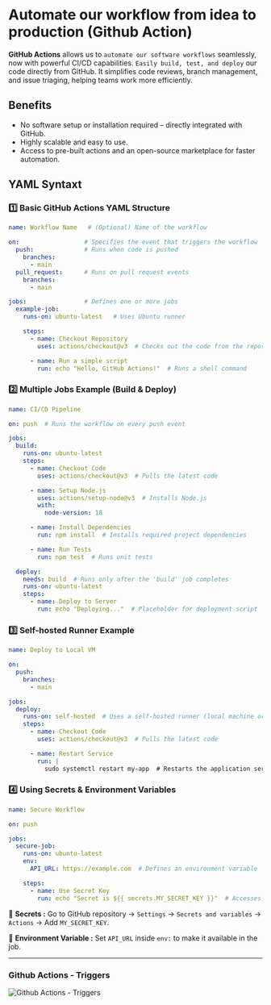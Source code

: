 # Automate our workflow from idea to production (Github Action)

**GitHub Actions** allows us to `automate our software workflows` seamlessly, now with powerful CI/CD capabilities. `Easily build, test, and deploy` our code directly from GitHub.
It simplifies code reviews, branch management, and issue triaging, helping teams work more efficiently.

## Benefits 
- No software setup or installation required – directly integrated with GitHub.
- Highly scalable and easy to use.
- Access to pre-built actions and an open-source marketplace for faster automation.

## YAML Syntaxt
### 1️⃣ Basic GitHub Actions YAML Structure
```yml
name: Workflow Name   # (Optional) Name of the workflow

on:                  # Specifies the event that triggers the workflow
  push:              # Runs when code is pushed
    branches:  
      - main  
  pull_request:      # Runs on pull request events
    branches:  
      - main  

jobs:                # Defines one or more jobs
  example-job:  
    runs-on: ubuntu-latest   # Uses Ubuntu runner

    steps:  
      - name: Checkout Repository  
        uses: actions/checkout@v3  # Checks out the code from the repository

      - name: Run a simple script  
        run: echo "Hello, GitHub Actions!"  # Runs a shell command

```
### 2️⃣ Multiple Jobs Example (Build & Deploy)

```yml
name: CI/CD Pipeline  

on: push  # Runs the workflow on every push event

jobs:  
  build:  
    runs-on: ubuntu-latest  
    steps:  
      - name: Checkout Code  
        uses: actions/checkout@v3  # Pulls the latest code

      - name: Setup Node.js  
        uses: actions/setup-node@v3  # Installs Node.js
        with:  
          node-version: 18  

      - name: Install Dependencies  
        run: npm install  # Installs required project dependencies

      - name: Run Tests  
        run: npm test  # Runs unit tests

  deploy:  
    needs: build  # Runs only after the 'build' job completes  
    runs-on: ubuntu-latest  
    steps:  
      - name: Deploy to Server  
        run: echo "Deploying..."  # Placeholder for deployment script
```
### 3️⃣ Self-hosted Runner Example

```yml
name: Deploy to Local VM  

on:  
  push:  
    branches:  
      - main  

jobs:  
  deploy:  
    runs-on: self-hosted  # Uses a self-hosted runner (local machine or VM)
    steps:  
      - name: Checkout Code  
        uses: actions/checkout@v3  # Pulls the latest code

      - name: Restart Service  
        run: |  
          sudo systemctl restart my-app  # Restarts the application service
```
### 4️⃣ Using Secrets & Environment Variables

```yml
name: Secure Workflow  

on: push  

jobs:  
  secure-job:  
    runs-on: ubuntu-latest  
    env:  
      API_URL: https://example.com  # Defines an environment variable

    steps:  
      - name: Use Secret Key  
        run: echo "Secret is ${{ secrets.MY_SECRET_KEY }}"  # Accesses a secret key securely
```

🔹 **Secrets :** Go to GitHub repository → `Settings` → `Secrets and variables` → `Actions` → Add `MY_SECRET_KEY`.

🔹 **Environment Variable :** Set `API_URL` inside `env:` to make it available in the job.

--- 

### Github Actions - Triggers

![Github Actions - Triggers]()